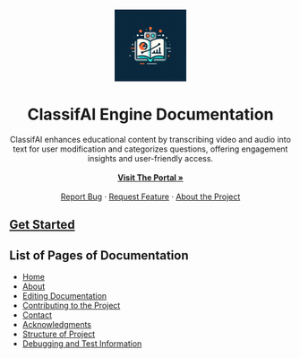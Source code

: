 <a name="readme-top"></a>

<!-- PROJECT LOGO -->
<br />
<div align="center">
  <a href="https://github.com/TCU-Instructional-AI/classifAI">
    <img src="logo.jpg" alt="Logo" width="128" height="128">
  </a>

<h1 align="center">ClassifAI Engine Documentation</h2>

  <p align="center">
    ClassifAI enhances educational content by transcribing video and audio into text for user modification and categorizes questions, offering engagement insights and user-friendly access.<br>
    <br />
    <a href="https://github.com/TCU-Instructional-AI/classifAI"><strong>Visit The Portal »</strong></a>
    <br />
    <br />
    <a href="https://github.com/TCU-Instructional-AI/classifAI-engine/issues">Report Bug</a>
    ·
    <a href="https://github.com/TCU-Instructional-AI/classifAI-engine/issues">Request Feature</a>
    ·
    <a href="https://github.com/TCU-Instructional-AI/classifAI-engine/issues">About the Project</a>
    
  </p>
</div>

## [Get Started](getting_started.md)

## List of Pages of Documentation

* [Home](index.md)
* [About](about.md)
* [Editing Documentation](editing_docs.md)
* [Contributing to the Project](contributing.md)
* [Contact](contact.md)
* [Acknowledgments](acknowledgments.md)
* [Structure of Project](structure.md)
* [Debugging and Test Information](debugging.md)

